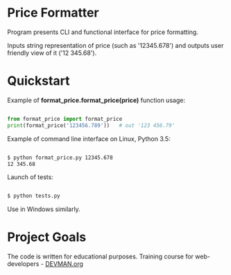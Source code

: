 # Price Formatter

Program presents CLI and functional interface for price formatting.

Inputs string representation of price (such as '12345.678') and outputs user friendly view of it ('12 345.68').

# Quickstart

Example of **format_price.format_price(price)** function usage:

```python

from format_price import format_price
print(format_price('123456.789'))   # out '123 456.79'

```

Example of command line interface on Linux, Python 3.5:

```bash

$ python format_price.py 12345.678
12 345.68

```

Launch of tests:

```bash

$ python tests.py

```

Use in Windows similarly.

# Project Goals

The code is written for educational purposes. Training course for web-developers - [DEVMAN.org](https://devman.org)
